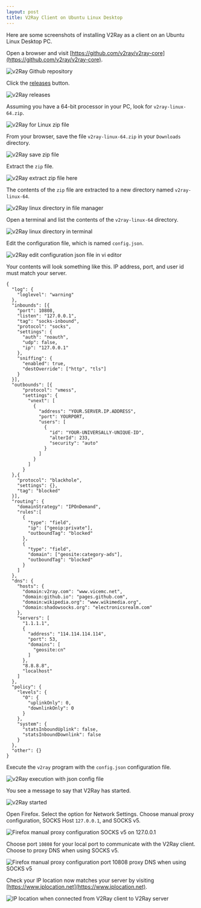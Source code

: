```yaml
---
layout: post
title: V2Ray Client on Ubuntu Linux Desktop
---
```


Here are some screenshots of installing V2Ray as a client on an Ubuntu Linux Desktop PC.

Open a browser and visit [https://github.com/v2ray/v2ray-core](https://github.com/v2ray/v2ray-core).

![v2Ray Github repository](/images/ss354.png)

Click the [releases](https://github.com/v2ray/v2ray-core/releases) button.

![v2Ray releases](/images/ss355.png)

Assuming you have a 64-bit processor in your PC, look for `v2ray-linux-64.zip`.

![v2Ray for Linux zip file](/images/ss356.png)

From your browser, save the file `v2ray-linux-64.zip` in your `Downloads` directory.

![v2Ray save zip file](/images/ss357.png)

Extract the `zip` file.

![v2Ray extract zip file here](/images/ss358.png)

The contents of the `zip` file are extracted to a new directory named `v2ray-linux-64`.

![v2Ray linux directory in file manager](/images/ss359.png)

Open a terminal and list the contents of the  `v2ray-linux-64` directory.

![v2Ray linux directory in terminal](/images/ss360.png)

Edit the configuration file, which is named `config.json`.

![v2Ray edit configuration json file in vi editor](/images/ss361.png)

Your contents will look something like this. IP address, port, and user id must match your server.

```
{
  "log": {
    "loglevel": "warning"
  },
  "inbounds": [{
    "port": 10808,
    "listen": "127.0.0.1",
    "tag": "socks-inbound",
    "protocol": "socks",
    "settings": {
      "auth": "noauth",
      "udp": false,
      "ip": "127.0.0.1"
    },
    "sniffing": {
      "enabled": true,
      "destOverride": ["http", "tls"]
    }
  }],
  "outbounds": [{
      "protocol": "vmess",
      "settings": {
        "vnext": [
          {
            "address": "YOUR.SERVER.IP.ADDRESS",
            "port": YOURPORT,
            "users": [
              {
                "id": "YOUR-UNIVERSALLY-UNIQUE-ID",
                "alterId": 233,
                "security": "auto"
              }
            ]
          }
        ]
      }
  },{
    "protocol": "blackhole",
    "settings": {},
    "tag": "blocked"
  }],
  "routing": {
    "domainStrategy": "IPOnDemand",
    "rules":[
      {
        "type": "field",
        "ip": ["geoip:private"],
        "outboundTag": "blocked"
      },
      {
        "type": "field",
        "domain": ["geosite:category-ads"],
        "outboundTag": "blocked"
      }
    ]
  },
  "dns": {
    "hosts": {
      "domain:v2ray.com": "www.vicemc.net",
      "domain:github.io": "pages.github.com",
      "domain:wikipedia.org": "www.wikimedia.org",
      "domain:shadowsocks.org": "electronicsrealm.com"
    },
    "servers": [
      "1.1.1.1",
      {
        "address": "114.114.114.114",
        "port": 53,
        "domains": [
          "geosite:cn"
        ]
      },
      "8.8.8.8",
      "localhost"
    ]
  },
  "policy": {
    "levels": {
      "0": {
        "uplinkOnly": 0,
        "downlinkOnly": 0
      }
    },
    "system": {
      "statsInboundUplink": false,
      "statsInboundDownlink": false
    }
  },
  "other": {}
}
```

Execute the `v2ray` program with the `config.json` configuration file.

![v2Ray execution with json config file](/images/ss362.png)

You see a message to say that V2Ray has started.

![v2Ray started](/images/ss363.png)

Open Firefox. Select the option for Network Settings. Choose manual proxy configuration, SOCKS Host `127.0.0.1`, and SOCKS v5.

![Firefox manual proxy configuration SOCKS v5 on 127.0.0.1](/images/ss364.png)

Choose port `10808` for your local port to communicate with the V2Ray client. Choose to proxy DNS when using SOCKS v5.

![Firefox manual proxy configuration port 10808 proxy DNS when using SOCKS v5](/images/ss365.png)

Check your IP location now matches your server by visiting [https://www.iplocation.net](https://www.iplocation.net).

![IP location when connected from V2Ray client to V2Ray server](/images/ss366.png)
